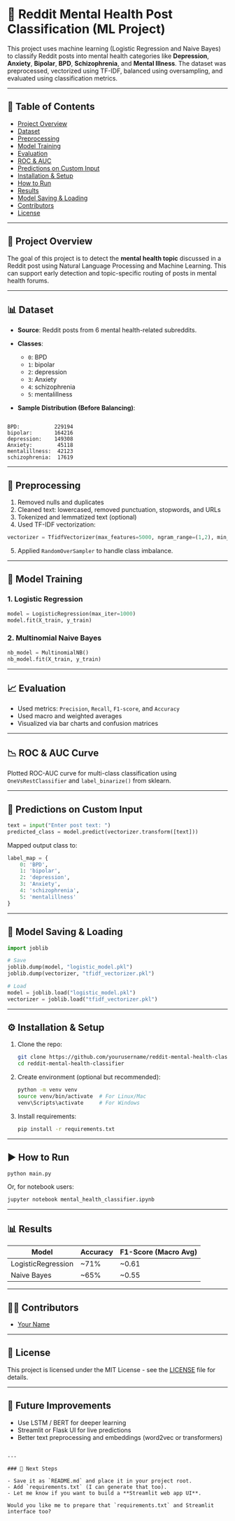 

# 🧠 Reddit Mental Health Post Classification (ML Project)

This project uses machine learning (Logistic Regression and Naive Bayes) to classify Reddit posts into mental health categories like **Depression**, **Anxiety**, **Bipolar**, **BPD**, **Schizophrenia**, and **Mental Illness**. The dataset was preprocessed, vectorized using TF-IDF, balanced using oversampling, and evaluated using classification metrics.

---

## 📂 Table of Contents
- [Project Overview](#project-overview)
- [Dataset](#dataset)
- [Preprocessing](#preprocessing)
- [Model Training](#model-training)
- [Evaluation](#evaluation)
- [ROC & AUC](#roc--auc)
- [Predictions on Custom Input](#predictions-on-custom-input)
- [Installation & Setup](#installation--setup)
- [How to Run](#how-to-run)
- [Results](#results)
- [Model Saving & Loading](#model-saving--loading)
- [Contributors](#contributors)
- [License](#license)

---

## 📘 Project Overview

The goal of this project is to detect the **mental health topic** discussed in a Reddit post using Natural Language Processing and Machine Learning. This can support early detection and topic-specific routing of posts in mental health forums.

---

## 📊 Dataset

- **Source**: Reddit posts from 6 mental health-related subreddits.
- **Classes**:
  - `0`: BPD
  - `1`: bipolar
  - `2`: depression
  - `3`: Anxiety
  - `4`: schizophrenia
  - `5`: mentalillness

- **Sample Distribution (Before Balancing)**:
```

BPD:           229194
bipolar:       164216
depression:    149308
Anxiety:        45118
mentalillness:  42123
schizophrenia:  17619

````

---

## 🧹 Preprocessing

1. Removed nulls and duplicates
2. Cleaned text: lowercased, removed punctuation, stopwords, and URLs
3. Tokenized and lemmatized text (optional)
4. Used TF-IDF vectorization:
 ```python
 vectorizer = TfidfVectorizer(max_features=5000, ngram_range=(1,2), min_df=5, max_df=0.7)
````

5. Applied `RandomOverSampler` to handle class imbalance.

---

## 🧠 Model Training

### 1. Logistic Regression

```python
model = LogisticRegression(max_iter=1000)
model.fit(X_train, y_train)
```

### 2. Multinomial Naive Bayes

```python
nb_model = MultinomialNB()
nb_model.fit(X_train, y_train)
```

---

## 📈 Evaluation

* Used metrics: `Precision`, `Recall`, `F1-score`, and `Accuracy`
* Used macro and weighted averages
* Visualized via bar charts and confusion matrices

---

## 📉 ROC & AUC Curve

Plotted ROC-AUC curve for multi-class classification using `OneVsRestClassifier` and `label_binarize()` from sklearn.

---

## 🎯 Predictions on Custom Input

```python
text = input("Enter post text: ")
predicted_class = model.predict(vectorizer.transform([text]))
```

Mapped output class to:

```python
label_map = {
    0: 'BPD',
    1: 'bipolar',
    2: 'depression',
    3: 'Anxiety',
    4: 'schizophrenia',
    5: 'mentalillness'
}
```

---

## 💾 Model Saving & Loading

```python
import joblib

# Save
joblib.dump(model, "logistic_model.pkl")
joblib.dump(vectorizer, "tfidf_vectorizer.pkl")

# Load
model = joblib.load("logistic_model.pkl")
vectorizer = joblib.load("tfidf_vectorizer.pkl")
```

---

## ⚙️ Installation & Setup

1. Clone the repo:

   ```bash
   git clone https://github.com/yourusername/reddit-mental-health-classifier.git
   cd reddit-mental-health-classifier
   ```

2. Create environment (optional but recommended):

   ```bash
   python -m venv venv
   source venv/bin/activate  # For Linux/Mac
   venv\Scripts\activate     # For Windows
   ```

3. Install requirements:

   ```bash
   pip install -r requirements.txt
   ```

---

## ▶️ How to Run

```bash
python main.py
```

Or, for notebook users:

```bash
jupyter notebook mental_health_classifier.ipynb
```

---

## 📊 Results

| Model              | Accuracy | F1-Score (Macro Avg) |
| ------------------ | -------- | -------------------- |
| LogisticRegression | \~71%    | \~0.61               |
| Naive Bayes        | \~65%    | \~0.55               |

---

## 👨‍💻 Contributors

* [Your Name](https://github.com/yourusername)

---

## 📜 License

This project is licensed under the MIT License - see the [LICENSE](LICENSE) file for details.

---

## 📌 Future Improvements

* Use LSTM / BERT for deeper learning
* Streamlit or Flask UI for live predictions
* Better text preprocessing and embeddings (word2vec or transformers)

```

---

### 📝 Next Steps

- Save it as `README.md` and place it in your project root.
- Add `requirements.txt` (I can generate that too).
- Let me know if you want to build a **Streamlit web app UI**.

Would you like me to prepare that `requirements.txt` and Streamlit interface too?
```
